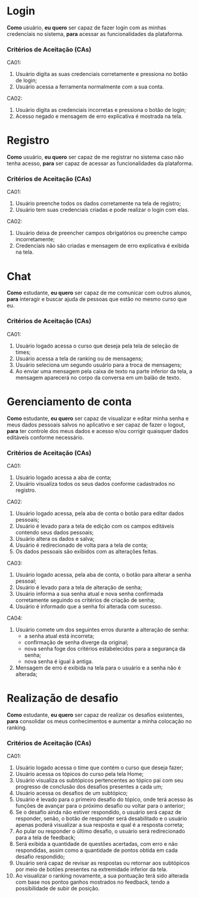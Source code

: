 # Login

**Como** usuário, 
**eu quero** ser capaz de fazer login com as minhas credenciais no sistema,
**para** acessar as funcionalidades da plataforma.

### Critérios de Aceitação (CAs)

CA01:
1. Usuário digita as suas credenciais corretamente e pressiona no botão de login;
1. Usuário acessa a ferramenta normalmente com a sua conta.

CA02:
1. Usuário digita as credenciais incorretas e pressiona o botão de login;
1. Acesso negado e mensagem de erro explicativa é mostrada na tela.

# Registro

**Como** usuário, 
**eu quero** ser capaz de me registrar no sistema caso não tenha acesso,
**para** ser capaz de acessar as funcionalidades da plataforma.

### Critérios de Aceitação (CAs)

CA01:
1. Usuário preenche todos os dados corretamente na tela de registro;
1. Usuário tem suas credenciais criadas e pode realizar o login com elas.

CA02:
1. Usuário deixa de preencher campos obrigatórios ou preenche campo incorretamente;
1. Credenciais não são criadas e mensagem de erro explicativa é exibida na tela.

# Chat

**Como** estudante, 
**eu quero** ser capaz de me comunicar com outros alunos,
**para** interagir e buscar ajuda de pessoas que estão no mesmo curso que eu.

### Critérios de Aceitação (CAs)

CA01:
1. Usuário logado acessa o curso que deseja pela tela de seleção de times;
1. Usuário acessa a tela de ranking ou de mensagens;
1. Usuário seleciona um segundo usuário para a troca de mensagens;
1. Ao enviar uma mensagem pela caixa de texto na parte inferior da tela, a mensagem aparecerá no corpo da conversa em um balão de texto.

# Gerenciamento de conta

**Como** estudante, 
**eu quero** ser capaz de visualizar e editar minha senha e meus dados pessoais salvos no aplicativo e ser capaz de fazer o logout,
**para** ter controle dos meus dados e acesso e/ou corrigir quaisquer dados editáveis conforme necessário.

### Critérios de Aceitação (CAs)

CA01:
1. Usuário logado acessa a aba de conta;
1. Usuário visualiza todos os seus dados conforme cadastrados no registro.

CA02:
1. Usuário logado acessa, pela aba de conta o botão para editar dados pessoais;
1. Usuário é levado para a tela de edição com os campos editáveis contendo seus dados pessoais;
1. Usuário altera os dados e salva;
1. Usuário é redirecionado de volta para a tela de conta;
1. Os dados pessoais são exibidos com as alterações feitas.

CA03:
1. Usuário logado acessa, pela aba de conta, o botão para alterar a senha pessoal;
1. Usuário é levado para a tela de alteração de senha;
1. Usuário informa a sua senha atual e nova senha confirmada corretamente seguindo os critérios de criação de senha;
1. Usuário é informado que a senha foi alterada com sucesso.

CA04:
1. Usuário comete um dos seguintes erros durante a alteração de senha:
    * a senha atual está incorreta;
    * confirmação de senha diverge da original;
    * nova senha foge dos critérios estabelecidos para a segurança da senha;
    * nova senha é igual à antiga.
1. Mensagem de erro é exibida na tela para o usuário e a senha não é alterada;

# Realização de desafio

**Como** estudante, 
**eu quero** ser capaz de realizar os desafios existentes,
**para** consolidar os meus conhecimentos e aumentar a minha colocação no ranking.

### Critérios de Aceitação (CAs)

CA01:
1. Usuário logado acessa o time que contém o curso que deseja fazer;
1. Usuário acessa os tópicos do curso pela tela Home;
1. Usuário visualiza os subtópicos pertencentes ao tópico pai com seu progresso de conclusão dos desafios presentes a cada um;
1. Usuário acessa os desafios de um subtópico;
1. Usuário é levado para o primeiro desafio do tópico, onde terá acesso às funções de avançar para o próximo desafio ou voltar para o anterior;
1. Se o desafio ainda não estiver respondido, o usuário será capaz de responder, senão, o botão de responder será desabilitado e o usuário apenas poderá visualizar a sua resposta e qual é a resposta correta;
1. Ao pular ou responder o último desafio, o usuário será redirecionado para a tela de feedback;
1. Será exibida a quantidade de questões acertadas, com erro e não respondidas, assim como a quantidade de pontos obtida em cada desafio respondido;
1. Usuário será capaz de revisar as respostas ou retornar aos subtópicos por meio de botões presentes na extremidade inferior da tela.
1. Ao visualizar o ranking novamente, a sua pontuação terá sido alterada com base nos pontos ganhos mostrados no feedback, tendo a possibilidade de subir de posição.
